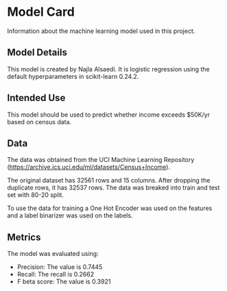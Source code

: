 # Model Card
Information about the machine learning model used in this project.


## Model Details

This model is created by Najla Alsaedi. It is logistic regression using the default hyperparameters in scikit-learn 0.24.2.

## Intended Use

This model should be used to predict whether income exceeds $50K/yr based on census data.

## Data
The data was obtained from the UCI Machine Learning Repository (https://archive.ics.uci.edu/ml/datasets/Census+Income). 

The original dataset has 32561 rows and 15 columns. After dropping the duplicate rows, it has 32537 rows. The data was breaked into train and test set with 80-20 split. 

To use the data for training a One Hot Encoder was used on the features and a label binarizer was used on the labels.

## Metrics

The model was evaluated using:
- Precision: The value is  0.7445
- Recall: The recall is  0.2662
- F beta score: The value is 0.3921

